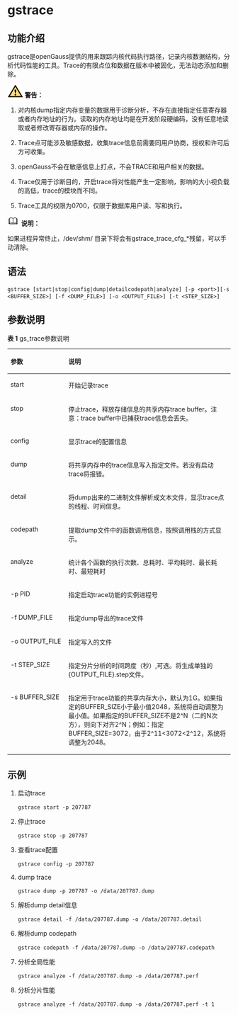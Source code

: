 # gstrace<a name="ZH-CN_TOPIC_0249632236"></a>

## 功能介绍<a name="zh-cn_topic_0237152426_zh-cn_topic_0059778103_s1d88b9452b2d4c15811c8ad2670b7682"></a>

gstrace是openGauss提供的用来跟踪内核代码执行路径，记录内核数据结构，分析代码性能的工具。Trace的有限点位和数据在版本中被固化，无法动态添加和删除。

![](public_sys-resources/icon-warning.gif) **警告：** 

1.  对内核dump指定内存变量的数据用于诊断分析，不存在直接指定任意寄存器或者内存地址的行为。读取的内存地址均是在开发阶段硬编码，没有任意地读取或者修改寄存器或内存的操作。

2.  Trace点可能涉及敏感数据，收集trace信息前需要同用户协商，授权和许可后方可收集。

3.  openGauss不会在敏感信息上打点，不会TRACE和用户相关的数据。

4.  Trace仅用于诊断目的，开启trace将对性能产生一定影响，影响的大小视负载的高低，trace的模块而不同。

5.  Trace工具的权限为0700，仅限于数据库用户读、写和执行。

![](public_sys-resources/icon-note.gif) **说明：** 

如果进程异常终止，/dev/shm/ 目录下将会有gstrace\_trace\_cfg\_\*残留，可以手动清除。

## 语法<a name="zh-cn_topic_0237152426_section681720817204"></a>

```
gstrace [start|stop|config|dump|detailcodepath|analyze] [-p <port>][-s <BUFFER_SIZE>] [-f <DUMP_FILE>] [-o <OUTPUT_FILE>] [-t <STEP_SIZE>]
```

## 参数说明<a name="zh-cn_topic_0237152426_zh-cn_topic_0059778103_se0ebdb25733f42f5b4286a1fc7e54a13"></a>

**表 1**  gs\_trace参数说明

<a name="zh-cn_topic_0237152426_zh-cn_topic_0059778103_t23767b731a7a45f09c53aed81e926bc8"></a>
<table><thead align="left"><tr id="zh-cn_topic_0237152426_zh-cn_topic_0059778103_r188ffec592514e99abaf1bc732cee3a5"><th class="cellrowborder" valign="top" width="25.94%" id="mcps1.2.3.1.1"><p id="zh-cn_topic_0237152426_zh-cn_topic_0059778103_a5c967910f28a4a66bb9305b009489d36"><a name="zh-cn_topic_0237152426_zh-cn_topic_0059778103_a5c967910f28a4a66bb9305b009489d36"></a><a name="zh-cn_topic_0237152426_zh-cn_topic_0059778103_a5c967910f28a4a66bb9305b009489d36"></a>参数</p>
</th>
<th class="cellrowborder" valign="top" width="74.06%" id="mcps1.2.3.1.2"><p id="zh-cn_topic_0237152426_zh-cn_topic_0059778103_a8fefacfdc99f49668d734bb253b62f94"><a name="zh-cn_topic_0237152426_zh-cn_topic_0059778103_a8fefacfdc99f49668d734bb253b62f94"></a><a name="zh-cn_topic_0237152426_zh-cn_topic_0059778103_a8fefacfdc99f49668d734bb253b62f94"></a>说明</p>
</th>
</tr>
</thead>
<tbody><tr id="zh-cn_topic_0237152426_row11827125619439"><td class="cellrowborder" valign="top" width="25.94%" headers="mcps1.2.3.1.1 "><p id="zh-cn_topic_0237152426_p15830145612433"><a name="zh-cn_topic_0237152426_p15830145612433"></a><a name="zh-cn_topic_0237152426_p15830145612433"></a>start</p>
</td>
<td class="cellrowborder" valign="top" width="74.06%" headers="mcps1.2.3.1.2 "><p id="zh-cn_topic_0237152426_p133635214218"><a name="zh-cn_topic_0237152426_p133635214218"></a><a name="zh-cn_topic_0237152426_p133635214218"></a>开始记录trace</p>
</td>
</tr>
<tr id="zh-cn_topic_0237152426_zh-cn_topic_0059778103_r65d586da5c9c4f8da0dc5dab60f2c818"><td class="cellrowborder" valign="top" width="25.94%" headers="mcps1.2.3.1.1 "><p id="zh-cn_topic_0237152426_zh-cn_topic_0059778103_a6a197174fa6845f5a9302430adb2c86e"><a name="zh-cn_topic_0237152426_zh-cn_topic_0059778103_a6a197174fa6845f5a9302430adb2c86e"></a><a name="zh-cn_topic_0237152426_zh-cn_topic_0059778103_a6a197174fa6845f5a9302430adb2c86e"></a>stop</p>
</td>
<td class="cellrowborder" valign="top" width="74.06%" headers="mcps1.2.3.1.2 "><p id="zh-cn_topic_0237152426_zh-cn_topic_0059778103_a8b800d08df204d4c86033a1a6118d749"><a name="zh-cn_topic_0237152426_zh-cn_topic_0059778103_a8b800d08df204d4c86033a1a6118d749"></a><a name="zh-cn_topic_0237152426_zh-cn_topic_0059778103_a8b800d08df204d4c86033a1a6118d749"></a>停止trace，释放存储信息的共享内存trace buffer。注意：trace buffer中已捕获trace信息会丢失。</p>
</td>
</tr>
<tr id="zh-cn_topic_0237152426_zh-cn_topic_0059778103_r8e7b1a27e27d49e9b602e50973b412b3"><td class="cellrowborder" valign="top" width="25.94%" headers="mcps1.2.3.1.1 "><p id="zh-cn_topic_0237152426_zh-cn_topic_0059778103_zh-cn_topic_0058968088_p485426916248"><a name="zh-cn_topic_0237152426_zh-cn_topic_0059778103_zh-cn_topic_0058968088_p485426916248"></a><a name="zh-cn_topic_0237152426_zh-cn_topic_0059778103_zh-cn_topic_0058968088_p485426916248"></a>config</p>
</td>
<td class="cellrowborder" valign="top" width="74.06%" headers="mcps1.2.3.1.2 "><p id="zh-cn_topic_0237152426_p25031714162217"><a name="zh-cn_topic_0237152426_p25031714162217"></a><a name="zh-cn_topic_0237152426_p25031714162217"></a>显示trace的配置信息</p>
</td>
</tr>
<tr id="zh-cn_topic_0237152426_zh-cn_topic_0059778103_r9a81825bfd004895bd49bb565f44e248"><td class="cellrowborder" valign="top" width="25.94%" headers="mcps1.2.3.1.1 "><p id="zh-cn_topic_0237152426_p11540121819226"><a name="zh-cn_topic_0237152426_p11540121819226"></a><a name="zh-cn_topic_0237152426_p11540121819226"></a>dump</p>
</td>
<td class="cellrowborder" valign="top" width="74.06%" headers="mcps1.2.3.1.2 "><p id="zh-cn_topic_0237152426_p17479524192216"><a name="zh-cn_topic_0237152426_p17479524192216"></a><a name="zh-cn_topic_0237152426_p17479524192216"></a>将共享内存中的trace信息写入指定文件。若没有启动trace将报错。</p>
</td>
</tr>
<tr id="zh-cn_topic_0237152426_zh-cn_topic_0059778103_r3a4fdac5e343484e8e1591a6bb878cdf"><td class="cellrowborder" valign="top" width="25.94%" headers="mcps1.2.3.1.1 "><p id="zh-cn_topic_0237152426_zh-cn_topic_0059778103_a1d6c85beb1ba433fa3a7ef5105ea1cc6"><a name="zh-cn_topic_0237152426_zh-cn_topic_0059778103_a1d6c85beb1ba433fa3a7ef5105ea1cc6"></a><a name="zh-cn_topic_0237152426_zh-cn_topic_0059778103_a1d6c85beb1ba433fa3a7ef5105ea1cc6"></a>detail</p>
</td>
<td class="cellrowborder" valign="top" width="74.06%" headers="mcps1.2.3.1.2 "><p id="zh-cn_topic_0237152426_p694710363227"><a name="zh-cn_topic_0237152426_p694710363227"></a><a name="zh-cn_topic_0237152426_p694710363227"></a>将dump出来的二进制文件解析成文本文件，显示trace点的线程、时间信息。</p>
</td>
</tr>
<tr id="zh-cn_topic_0237152426_zh-cn_topic_0059778103_r2d33c4b669f14e4380c5068a444f0582"><td class="cellrowborder" valign="top" width="25.94%" headers="mcps1.2.3.1.1 "><p id="zh-cn_topic_0237152426_p1333212342222"><a name="zh-cn_topic_0237152426_p1333212342222"></a><a name="zh-cn_topic_0237152426_p1333212342222"></a>codepath</p>
</td>
<td class="cellrowborder" valign="top" width="74.06%" headers="mcps1.2.3.1.2 "><p id="zh-cn_topic_0237152426_p14331133462214"><a name="zh-cn_topic_0237152426_p14331133462214"></a><a name="zh-cn_topic_0237152426_p14331133462214"></a>提取dump文件中的函数调用信息，按照调用栈的方式显示。</p>
</td>
</tr>
<tr id="zh-cn_topic_0237152426_zh-cn_topic_0059778103_r61bf02df0d904a1988a04a22027417ec"><td class="cellrowborder" valign="top" width="25.94%" headers="mcps1.2.3.1.1 "><p id="zh-cn_topic_0237152426_p433083419226"><a name="zh-cn_topic_0237152426_p433083419226"></a><a name="zh-cn_topic_0237152426_p433083419226"></a>analyze</p>
</td>
<td class="cellrowborder" valign="top" width="74.06%" headers="mcps1.2.3.1.2 "><p id="zh-cn_topic_0237152426_p1132963412212"><a name="zh-cn_topic_0237152426_p1132963412212"></a><a name="zh-cn_topic_0237152426_p1132963412212"></a>统计各个函数的执行次数、总耗时、平均耗时、最长耗时、最短耗时</p>
</td>
</tr>
<tr id="zh-cn_topic_0237152426_zh-cn_topic_0059778103_r4cd4463ebb5e4719ba97a9a170e1c336"><td class="cellrowborder" valign="top" width="25.94%" headers="mcps1.2.3.1.1 "><p id="zh-cn_topic_0237152426_p15327334122215"><a name="zh-cn_topic_0237152426_p15327334122215"></a><a name="zh-cn_topic_0237152426_p15327334122215"></a>-p PID</p>
</td>
<td class="cellrowborder" valign="top" width="74.06%" headers="mcps1.2.3.1.2 "><p id="zh-cn_topic_0237152426_p732613416227"><a name="zh-cn_topic_0237152426_p732613416227"></a><a name="zh-cn_topic_0237152426_p732613416227"></a>指定启动trace功能的实例进程号</p>
</td>
</tr>
<tr id="zh-cn_topic_0237152426_zh-cn_topic_0059778103_rf78e1c297caa4e1b8c449b6475e9457f"><td class="cellrowborder" valign="top" width="25.94%" headers="mcps1.2.3.1.1 "><p id="zh-cn_topic_0237152426_p33241034112218"><a name="zh-cn_topic_0237152426_p33241034112218"></a><a name="zh-cn_topic_0237152426_p33241034112218"></a>-f DUMP_FILE</p>
</td>
<td class="cellrowborder" valign="top" width="74.06%" headers="mcps1.2.3.1.2 "><p id="zh-cn_topic_0237152426_p155451829202515"><a name="zh-cn_topic_0237152426_p155451829202515"></a><a name="zh-cn_topic_0237152426_p155451829202515"></a>指定dump导出的trace文件</p>
</td>
</tr>
<tr id="zh-cn_topic_0237152426_zh-cn_topic_0059778103_rf1d87491bb174b2aa6a8008c2ec3e7d3"><td class="cellrowborder" valign="top" width="25.94%" headers="mcps1.2.3.1.1 "><p id="zh-cn_topic_0237152426_p11321173462215"><a name="zh-cn_topic_0237152426_p11321173462215"></a><a name="zh-cn_topic_0237152426_p11321173462215"></a>-o OUTPUT_FILE</p>
</td>
<td class="cellrowborder" valign="top" width="74.06%" headers="mcps1.2.3.1.2 "><p id="zh-cn_topic_0237152426_p832013402216"><a name="zh-cn_topic_0237152426_p832013402216"></a><a name="zh-cn_topic_0237152426_p832013402216"></a>指定写入的文件</p>
</td>
</tr>
<tr id="zh-cn_topic_0237152426_zh-cn_topic_0059778103_r96238b14ad9a4a9e886adc9ae0cdd228"><td class="cellrowborder" valign="top" width="25.94%" headers="mcps1.2.3.1.1 "><p id="zh-cn_topic_0237152426_p03185341227"><a name="zh-cn_topic_0237152426_p03185341227"></a><a name="zh-cn_topic_0237152426_p03185341227"></a>-t STEP_SIZE</p>
</td>
<td class="cellrowborder" valign="top" width="74.06%" headers="mcps1.2.3.1.2 "><p id="zh-cn_topic_0237152426_p16317134152214"><a name="zh-cn_topic_0237152426_p16317134152214"></a><a name="zh-cn_topic_0237152426_p16317134152214"></a>指定分片分析的时间跨度（秒）,可选。将生成单独的{OUTPUT_FILE}.step文件。</p>
</td>
</tr>
<tr id="zh-cn_topic_0237152426_row12693367813"><td class="cellrowborder" valign="top" width="25.94%" headers="mcps1.2.3.1.1 "><p id="zh-cn_topic_0237152426_p43111434122216"><a name="zh-cn_topic_0237152426_p43111434122216"></a><a name="zh-cn_topic_0237152426_p43111434122216"></a>-s BUFFER_SIZE</p>
</td>
<td class="cellrowborder" valign="top" width="74.06%" headers="mcps1.2.3.1.2 "><p id="zh-cn_topic_0237152426_p5310203414226"><a name="zh-cn_topic_0237152426_p5310203414226"></a><a name="zh-cn_topic_0237152426_p5310203414226"></a>指定用于trace功能的共享内存大小，默认为1G。如果指定的BUFFER_SIZE小于最小值2048，系统将自动调整为最小值。如果指定的BUFFER_SIZE不是2^N（二的N次方），则向下对齐2^N；例如：指定BUFFER_SIZE=3072，由于2^11<3072<2^12，系统将调整为2048。</p>
</td>
</tr>
</tbody>
</table>


## 示例<a name="zh-cn_topic_0237152426_section2838131051812"></a>

1.  启动trace

    ```
    gstrace start -p 207787
    ```

2.  停止trace

    ```
    gstrace stop -p 207787
    ```

3.  查看trace配置

    ```
    gstrace config -p 207787
    ```

4.  dump trace

    ```
    gstrace dump -p 207787 -o /data/207787.dump
    ```

5.  解析dump detail信息

    ```
    gstrace detail -f /data/207787.dump -o /data/207787.detail
    ```

6.  解析dump codepath

    ```
    gstrace codepath -f /data/207787.dump -o /data/207787.codepath
    ```

7.  分析全局性能

    ```
    gstrace analyze -f /data/207787.dump -o /data/207787.perf
    ```

8.  分析分片性能

    ```
    gstrace analyze -f /data/207787.dump -o /data/207787.perf -t 1
    ```


